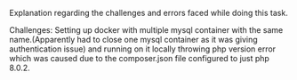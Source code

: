 Explanation regarding the challenges and errors faced while doing this task.

Challenges:
Setting up docker with multiple mysql container with the same name.(Apparently had to close one mysql container as it was giving authentication issue) and running on it locally throwing php version error which was caused due to the composer.json file configured to just php 8.0.2. 
